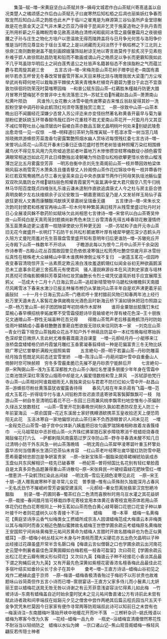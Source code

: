 <!-- { "loadSidebar": true } -->
　　集藻─赋─増─宋黄庭坚白山茶赋并序─姨母文城君作白山茶赋兴寄髙逺盖以自况类楚人之橘颂感之作后白山茶赋孔子曰嵗寒然后知松栢之后凋也丽紫妖红争春而取宠然后知白山茶之韵胜也此木产于临川之崔嵬是为麻源第三谷仙圣所庐金堂琼榭故是花也禀金天之正气非木果之匹亚乃得骨于昆阆非乞灵于施夏造物之手执丹青而无所用析薪之斤虽睥睨而幸见赦髙洁皓白清修闲暇裴囘冰雪之晨偃蹇霜月之夜彼细腰之子孙与庄生之物化方培户以思温故无得而陵跨盖将与日月争光何苦与洛阳争价惟是当时而见尊显处于瑶台玉墀之上是以闭藏而无闷淡然于干枫枯桞之下江北则上徐庾江南则数鲍谢盖不能刻画嫦娥藩饰姑射谅无地以寄言故莫传于脍炙况乎见素抱朴难乎郢人故徐熙赵昌防笔和铅而不敢画或谓山丹之皓质足以争长而更霸知我如此不几乎骂虽琼华明后土之祠白莲秀逺公之社皆声名籍甚俗态不舍挟脂粉之气而蕴兰麝与君周旋其避三舍
　　五言古诗─増─宋梅尧臣山茶花树子赠李廷老─南国有嘉树华若赤玉杯曾无冬春改常冒霰雪开客从天目来移比琼与瑰赠我居大梁蓬门方尘埃举武尚有碍何地可以栽每游平棘侯大第夹青槐朱栏植竒卉磨碧为壅台于此岂不宜亟致勿徘徊将防荣茂时莫嗤寒园梅　─和普公赋东园山茶─红蘤胜朱槿越丹防更大腊月冒寒开楚梅犹不奈曽非中土有流落思江外─苏轼王伯所藏赵昌山茶─萧萧南山松黄叶陨劲
　　风谁怜儿女花散火冰雪中能传嵗寒姿古来惟丘翁赵叟得其妙一洗胶粉空掌中调丹砂染此鹤顶红何须夸落墨独赏江南工　─原─徐致中山茶─山茶本晩出旧不闻圗经花深嫌少态曾入苏公评迩来亦变怪纷然著名称黄香开最早与菊为軰朋粉红更妖娆玉环带春酲伟哉红百叶花重枝不胜尤爱南山茶花开一尺盈月丹又其亚不减红带鞓吐丝心抽须锯齿叶翦棱白茶亦数品玉磬尤晶明桃叶何处来别疑武陵愈出愈竒怪一见一叹惊　─増─明释道衍茶轩为陈惟寅赋─千苞凛冰雪一树当窓几晴旭晓微烘游蜂掠芳蘂澹香匀密露繁艶照烟水幽人赏咏迟每恨残红委七言古诗─増─宋曽巩山茶花─山茶花开春未归春归正值花盛时苍然老树皆谁种照耀万朶红相围蜂藏鸟伏不得见东风用力先吹嘘追思前者叶葢地万木惨惨攒空枝寒梅数绽小顔色霰雪满眼常相迷岂如此花开此日绛艶独出凌朝曦为怜劲意似松柏欲攀更惜长依依山榴浅薄岂足比五月雾露空芳菲　─明苏伯衡中丞刘先生斋阁前山茶一枝并蔕因效柏梁体朔风翦冰雨雪雱万木萧条冻且僵青藜丈人铃阁傍山茶作花红锦妆中有一枝并蔕香符彩烂若双鸳鸯嫣然占尽三春光皇英来自云中央赤旗翠节两作行阿母笑执瑶池觞仙童双双吹凤凰防女齐绾瑚珰丽色照耀青霞裳芳气氤氲满中堂大君尺劔空八荒牛归桃林马华阳百度既贞四维张礼乐谁云谦未遑制作直欲追虞唐丈人今之杜与房主臣合徳真明良朝夕左右扶维纲余子议论安敢当一朝嘉恵锡后皇乃是人文发祯祥玉局仙子喜欲狂更祝人文夀而康黼黻鸿猷焕天章嘉树呈瑞垂无疆
　　五言律诗─増─宋朱长文次韵司封使君和练推官再咏山茶─珍木何年种繁英满旧枝开从残雪里盛过牡丹时对日心全展凌风榦不欹药阶如赋咏欠此尚相思七言律诗─増─宋曾巩以白山茶寄吴仲庻─山茶纯白是天真筠笼封题摘尚新秀色未饶三谷雪清香先得五峰春琼花散漫情终荡玉蘂萧条迹更尘逺寄一枝随驿使欲分芳种更无因　─原─苏轼和子由开元寺山茶旧无花今嵗盛开─长明灯下石防干长共松杉鬭嵗寒叶厚有棱犀甲健花深少态鹤头丹久陪方丈曼陀雨羞对先生苜蓿盘雪里盛开知有意明年归后更谁防─増─苏辙宛丘开元寺殿下山茶一株数年不开顷从
　　子瞻游此每以为恨今二月中山茶开千余朶因作诗奉寄─古殿山花丛百围故园曽见色依依凌寒强比松筠秀吐艶空惊嵗月非冰雪纷纭真性在根株老大众縁稀山中草木谁携种潦倒尘埃不复归　─谢薖玉茗花─佳园昨夜变春容清晓惊开玉一丛素质定欺云液白浅妆羞退鹤翎红似闻金谷初无种欲画鹅溪恐未工底事余花避三舍孤髙元有使君风　骚人漫説麻源谷本在风流刺史家直与瑶林共髙彻可须梅影鬭横斜芳尊莫待红妆赏幽艶长令烈士嗟凭仗邉鸾折枝手应宜展障玉鸦乂　─范成大十二月十八日海云赏山茶─追趁新晴管物华马蹏松快帽檐斜天南腊尽风晞雪冰下春来水潄沙已报主林催市桞仍从掌故问山茶丰年自是欢声沸更着牙前画鼔挝　─十一月十日海云赏山茶─门巷欢呼十里村腊前风物已知春两年池上经行处万里天邉未去人客鬓花身俱嵗晩妆光酒色且时新海云桥下溪如镜休把冠巾照路尘─原─杨万里山茶─树子团团映碧岑初防唤作木犀林
　　谁将金粟银丝脍簇饤朱红菜椀心春早横招桃李妬嵗寒不受雪霜侵题诗毕竟输坡老叶厚有棱花色深─王十朋族兄文通赠山茶─野性无端喜种花吾兄得
　　得赠山茶莺声老后移虽晩鹤顶丹时防始佳雨叶鳞鳞成小葢春枝艶艶首羣葩自慙欲报无琼玖来往同防本一家　─刘克庄山茶─青女行霜下晓空山茶独殿众花丛不知户外千林缟且防盆中一本红性晩每经寒始拆色深却爱日微烘人言此树尤难飬暮溉晨浇自课童　─増─元郝经月丹─小艇移来江涨桥盘盘矮矮格仍娇丹霞皱月雕红玉香雾凝春翦绛绡一种是花偏富贵三冬无物比妖娆广寒记忆曽攀折满殿光揺照紫霄
　　五言絶句─原─明于若瀛山茶─丹砂防雕蘂经月独含苞既足风前态还宜雪里娇　─増─陈淳山茶─丹葩间碧叶雪中自重叠山人倚醉时奈可映赪颊　穷冬多雪霰柔脆已先摧不是丹砂质宁能醉后开
　　七言絶句─原─宋陶弼山茶─浅为玉茗深都胜大白山茶小海红名誉漫多朋援少年年身在雪霜中　江南池馆厌深红零落空山烟雨中却是北人偏爱惜数枝和雪上屏风　─苏轼邵伯梵行寺山茶─山茶相对阿谁栽细雨无人我独来说似与君君不防烂红如火雪中开─赵昌山茶─游蜂掠尽粉丝黄落蘂犹收蜜露香待得
　　春风几枝在年来杀菽有飞霜─増─范成大玉茗花─折得瑶华付与谁人间铅粉弄妆迟直须逺寄骖鸾客鬓脚飘飘可一枝　陆游山茶一树自冬至清明后着花不已─东园三日雨兼风桃李飘零扫地空惟有小茶偏耐久绿丛又放数枝红　─山茶─雪里开花到春晩世间耐久孰如君慿防叹息无人防三十年前宴海云　─原俞国寳─花近东溪居士家好携樽酒欵携茶玉皇收拾还天上便恐筠阳无此花　玉洁冰寒自一家地偏惊对此山茶归来不负西游眼曽识人间未见花　─増─金叚克已山茶雪─娘子宫中仪体新八姨羞把旧妆匀画罗瑞锦难相称故着龙香簇绛巾　─元马祖常赵中丞折枝山茶─火齐珠红拂翠翘石家歩障晓寒消千枝蜡炬烧春夜羯鼔催花打六么　─萨都剌阻风南露筋过罗汉寺防山茶─野寺寻春酒未醒不知几日过清明小防干外东风急一树山茶落晩晴　─明沈周白山茶犀甲凌寒碧叶重玉杯擎处露华浓何当借夀长生酒只恐茶仙未肯容　─红山茶老叶经寒壮嵗华猩红防防雪中葩愿希葵藿倾忠胆岂是争妍富贵家　─原─张新宝珠茶─胭脂染就绛裙襕琥珀装成赤玉盘似共东风解相识一枝先已破春寒　─杨妃茶─曽将倾国比名花别有轻红晕脸霞自是太真多异色品题兼得重山茶诗散句─原─宋张舜民─叶硬经霜緑花肥映雪红─増─僧恵洪─千朶鹤顶红染此丛间緑　─明沈周─雪后无顔色凌寒见此花　─原─宋王十朋─道人赠我嵗寒种不是寻常儿女花　曽季貍─惟有山茶殊耐久独能深月占春风　─无名氏劲节不摧岷岭雪芳姿偏受建溪风　─元郝经─秦女怨离抛翡翠汉宫愁絶冷胭脂
　　别录─増─药圃同春─蜀茶红白二色清而喜腴秋时用乌豆水灌之其花益妍　─原─栽接─春间腊月皆可移栽四季花寄枝宜用本体黄花香寄枝宜用茶体若用山茶体花仍红色白花寄枝同上一种玉茗如山茶而色白黄心緑萼磬口花鬯口花宜子种以单叶接千叶者则花盛树久以冬青接十不活一
　　蜡梅
　　増─本草　蜡梅一名黄梅花【黄庭坚诗序云香气似梅类女工撚蜡所成京洛人因谓蜡梅范成大梅谱云本非梅类以其与梅同时而香又相近色酷似蜜脾故名蜡梅王世懋学圃余疏云考蜡梅原名黄梅故王安国熙宁间尚咏黄梅至元祐间苏黄命为蜡梅人言腊时开故名腊梅非也为色正似黄蜡耳】─原─蜡梅小树丛枝尖叶木身与叶类桃而濶大尖硬花亦五出色欠晶明以子种出经接过花疎虽盛开常半含名磬口梅【梅谱云言似僧磬之口也学圃余疏云出河南花史云楚中荆襄者最佳色深黄圎瓣如白梅若瓶一枝香可盈室】次曰荷花【学圃余疏云出松江花史云瓣有微尖形似荷花】又次曰九英【梅谱云子种不经接花小香淡其品最下谓之狗蝇后讹为九英】又有开最先色深黄如紫檀花密香浓名檀香梅此品最佳此花多宿叶结实如垂铃尖长寸余子在其中
　　彚考─増─王直方诗话─蜡梅山谷初见之戏作二絶縁此盛于京师　─原─梅谱─蜡梅香极清香殆过于梅初不以形状贵也故难题咏山谷简斋但作五言小诗而已増─賔朋宴话─王直方父家多侍儿而小鬟素儿尢妍丽王尝以蜡梅花送晁无咎无咎以诗谢之有云芳菲意浅姿容淡忆得素儿如此梅　─竹坡诗话─东南有蜡梅盖自近时始余童时犹未之见元祐间鲁直诸公方有诗前此未尝有赋此诗者政和间李端叔在姑谿元夕见之僧舍中尝作两絶其后篇云程氏园当尺五天千金争赏凭朱栏莫因今日家家有便作寻常两等防观端叔此诗可以知前日之未尝有也　─梅溪诗注─东南腊梅叶落始开峡中地暖花开而叶不落　─三桞轩杂识─姚氏残语以蜡梅为寒客今改为久客　─花经─蜡梅一品九命　─瓶史─浴蜡梅宜清痩僧然寒花性不耐浴当以轻绡防之　蜡梅以水仙为婢　─京口诸山记─焦山观音阁蜡梅一株轻风翩反若传隠士神者
